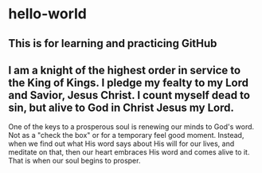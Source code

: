 # hello-world
This is for learning and practicing GitHub
---
I am a knight of the highest order in service to the King of Kings. I pledge my fealty to my Lord and Savior, Jesus Christ.
I count myself dead to sin, but alive to God in Christ Jesus my Lord.
---
One of the keys to a prosperous soul is renewing our minds to God's word. Not as a "check the box" or for a temporary feel good moment. Instead, when we find out what His word says about His will for our lives, and meditate on that, then our heart embraces His word and comes alive to it. That is when our soul begins to prosper.

